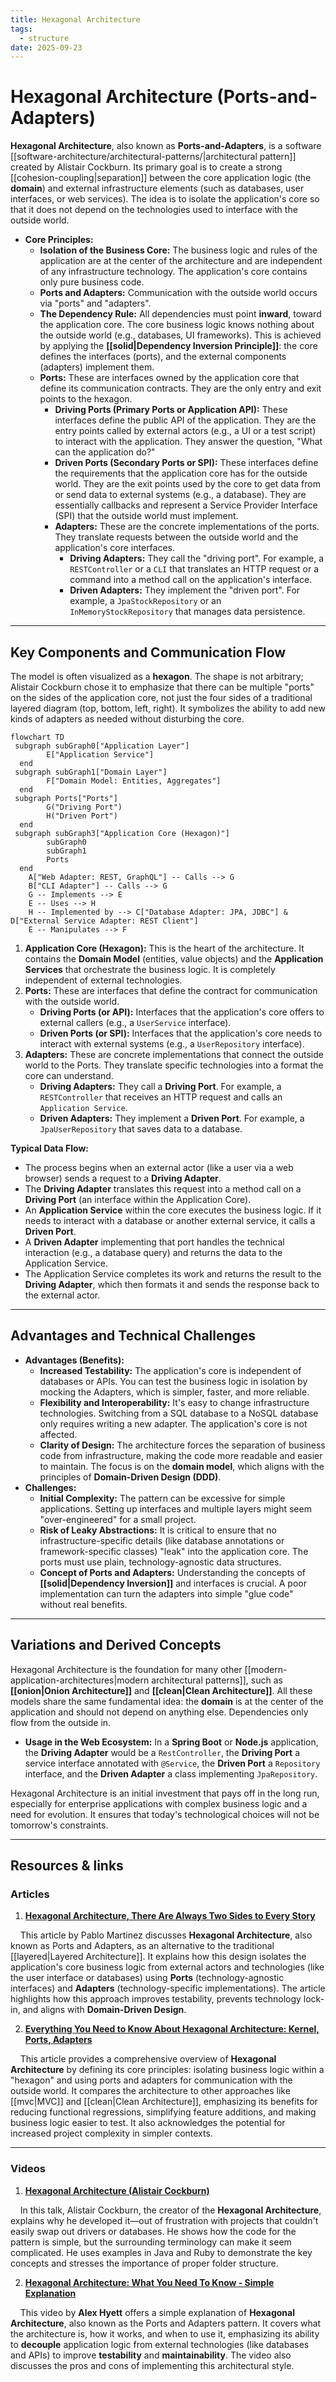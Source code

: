```yaml
---
title: Hexagonal Architecture
tags:
  - structure
date: 2025-09-23
---
```


# **Hexagonal Architecture (Ports-and-Adapters)**

**Hexagonal Architecture**, also known as **Ports-and-Adapters**, is a software [[software-architecture/architectural-patterns/|architectural pattern]] created by Alistair Cockburn. Its primary goal is to create a strong [[cohesion-coupling|separation]] between the core application logic (the **domain**) and external infrastructure elements (such as databases, user interfaces, or web services). The idea is to isolate the application's core so that it does not depend on the technologies used to interface with the outside world.

* **Core Principles:**
    * **Isolation of the Business Core:** The business logic and rules of the application are at the center of the architecture and are independent of any infrastructure technology. The application's core contains only pure business code.
    * **Ports and Adapters:** Communication with the outside world occurs via "ports" and "adapters".
    * **The Dependency Rule:** All dependencies must point **inward**, toward the application core. The core business logic knows nothing about the outside world (e.g., databases, UI frameworks). This is achieved by applying the **[[solid|Dependency Inversion Principle]]**: the core defines the interfaces (ports), and the external components (adapters) implement them.
    * **Ports:** These are interfaces owned by the application core that define its communication contracts. They are the only entry and exit points to the hexagon.
        * **Driving Ports (Primary Ports or Application API):** These interfaces define the public API of the application. They are the entry points called by external actors (e.g., a UI or a test script) to interact with the application. They answer the question, "What can the application do?"
        * **Driven Ports (Secondary Ports or SPI):** These interfaces define the requirements that the application core has for the outside world. They are the exit points used by the core to get data from or send data to external systems (e.g., a database). They are essentially callbacks and represent a Service Provider Interface (SPI) that the outside world must implement.
        * **Adapters:** These are the concrete implementations of the ports. They translate requests between the outside world and the application's core interfaces.
            * **Driving Adapters:** They call the "driving port". For example, a `RESTController` or a `CLI` that translates an HTTP request or a command into a method call on the application's interface.
            * **Driven Adapters:** They implement the "driven port". For example, a `JpaStockRepository` or an `InMemoryStockRepository` that manages data persistence.

---

## **Key Components and Communication Flow**

The model is often visualized as a **hexagon**. The shape is not arbitrary; Alistair Cockburn chose it to emphasize that there can be multiple "ports" on the sides of the application core, not just the four sides of a traditional layered diagram (top, bottom, left, right). It symbolizes the ability to add new kinds of adapters as needed without disturbing the core.

```mermaid
flowchart TD
 subgraph subGraph0["Application Layer"]
        E["Application Service"]
  end
 subgraph subGraph1["Domain Layer"]
        F["Domain Model: Entities, Aggregates"]
  end
 subgraph Ports["Ports"]
        G("Driving Port")
        H("Driven Port")
  end
 subgraph subGraph3["Application Core (Hexagon)"]
        subGraph0
        subGraph1
        Ports
  end
    A["Web Adapter: REST, GraphQL"] -- Calls --> G
    B["CLI Adapter"] -- Calls --> G
    G -- Implements --> E
    E -- Uses --> H
    H -- Implemented by --> C["Database Adapter: JPA, JDBC"] & D["External Service Adapter: REST Client"]
    E -- Manipulates --> F
```

1.  **Application Core (Hexagon):** This is the heart of the architecture. It contains the **Domain Model** (entities, value objects) and the **Application Services** that orchestrate the business logic. It is completely independent of external technologies.
2.  **Ports:** These are interfaces that define the contract for communication with the outside world.
    * **Driving Ports (or API):** Interfaces that the application's core offers to external callers (e.g., a `UserService` interface).
    * **Driven Ports (or SPI):** Interfaces that the application's core needs to interact with external systems (e.g., a `UserRepository` interface).
3.  **Adapters:** These are concrete implementations that connect the outside world to the Ports. They translate specific technologies into a format the core can understand.
    * **Driving Adapters:** They call a **Driving Port**. For example, a `RESTController` that receives an HTTP request and calls an `Application Service`.
    * **Driven Adapters:** They implement a **Driven Port**. For example, a `JpaUserRepository` that saves data to a database.

**Typical Data Flow:**
* The process begins when an external actor (like a user via a web browser) sends a request to a **Driving Adapter**.
* The **Driving Adapter** translates this request into a method call on a **Driving Port** (an interface within the Application Core).
* An **Application Service** within the core executes the business logic. If it needs to interact with a database or another external service, it calls a **Driven Port**.
* A **Driven Adapter** implementing that port handles the technical interaction (e.g., a database query) and returns the data to the Application Service.
* The Application Service completes its work and returns the result to the **Driving Adapter**, which then formats it and sends the response back to the external actor.

---

## **Advantages and Technical Challenges**

* **Advantages (Benefits):**
    * **Increased Testability:** The application's core is independent of databases or APIs. You can test the business logic in isolation by mocking the Adapters, which is simpler, faster, and more reliable.
    * **Flexibility and Interoperability:** It's easy to change infrastructure technologies. Switching from a SQL database to a NoSQL database only requires writing a new adapter. The application's core is not affected.
    * **Clarity of Design:** The architecture forces the separation of business code from infrastructure, making the code more readable and easier to maintain. The focus is on the **domain model**, which aligns with the principles of **Domain-Driven Design (DDD)**.
* **Challenges:**
    * **Initial Complexity:** The pattern can be excessive for simple applications. Setting up interfaces and multiple layers might seem "over-engineered" for a small project.
    * **Risk of Leaky Abstractions:** It is critical to ensure that no infrastructure-specific details (like database annotations or framework-specific classes) "leak" into the application core. The ports must use plain, technology-agnostic data structures.
    * **Concept of Ports and Adapters:** Understanding the concepts of **[[solid|Dependency Inversion]]** and interfaces is crucial. A poor implementation can turn the adapters into simple "glue code" without real benefits.

---

## **Variations and Derived Concepts**

Hexagonal Architecture is the foundation for many other [[modern-application-architectures|modern architectural patterns]], such as **[[onion|Onion Architecture]]** and **[[clean|Clean Architecture]]**. All these models share the same fundamental idea: the **domain** is at the center of the application and should not depend on anything else. Dependencies only flow from the outside in.

* **Usage in the Web Ecosystem:** In a **Spring Boot** or **Node.js** application, the **Driving Adapter** would be a `RestController`, the **Driving Port** a service interface annotated with `@Service`, the **Driven Port** a `Repository` interface, and the **Driven Adapter** a class implementing `JpaRepository`.

Hexagonal Architecture is an initial investment that pays off in the long run, especially for enterprise applications with complex business logic and a need for evolution. It ensures that today's technological choices will not be tomorrow's constraints.

---

## **Resources & links**

### **Articles**

1.  **[Hexagonal Architecture, There Are Always Two Sides to Every Story](https://medium.com/ssense-tech/hexagonal-architecture-there-are-always-two-sides-to-every-story-bc0780ed7d9c)**

    This article by Pablo Martinez discusses **Hexagonal Architecture**, also known as Ports and Adapters, as an alternative to the traditional [[layered|Layered Architecture]]. It explains how this design isolates the application's core business logic from external actors and technologies (like the user interface or databases) using **Ports** (technology-agnostic interfaces) and **Adapters** (technology-specific implementations). The article highlights how this approach improves testability, prevents technology lock-in, and aligns with **Domain-Driven Design**.

2.  **[Everything You Need to Know About Hexagonal Architecture: Kernel, Ports, Adapters](https://scalastic.io/en/hexagonal-architecture/)**

    This article provides a comprehensive overview of **Hexagonal Architecture** by defining its core principles: isolating business logic within a "hexagon" and using ports and adapters for communication with the outside world. It compares the architecture to other approaches like [[mvc|MVC]] and [[clean|Clean Architecture]], emphasizing its benefits for reducing functional regressions, simplifying feature additions, and making business logic easier to test. It also acknowledges the potential for increased project complexity in simpler contexts.

---

### **Videos**

1.  **[Hexagonal Architecture (Alistair Cockburn)](https://www.youtube.com/watch?v=k0ykTxw7s0Y)**

    In this talk, Alistair Cockburn, the creator of the **Hexagonal Architecture**, explains why he developed it—out of frustration with projects that couldn't easily swap out drivers or databases. He shows how the code for the pattern is simple, but the surrounding terminology can make it seem complicated. He uses examples in Java and Ruby to demonstrate the key concepts and stresses the importance of proper folder structure.

2.  **[Hexagonal Architecture: What You Need To Know - Simple Explanation](https://www.youtube.com/watch?v=bDWApqAUjEI)**

    This video by **Alex Hyett** offers a simple explanation of **Hexagonal Architecture**, also known as the Ports and Adapters pattern. It covers what the architecture is, how it works, and when to use it, emphasizing its ability to **decouple** application logic from external technologies (like databases and APIs) to improve **testability** and **maintainability**. The video also discusses the pros and cons of implementing this architectural style.
